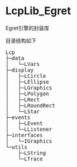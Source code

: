 LcpLib_Egret
============

Egret引擎的封装库

目录结构如下

<pre class="brush:js;toolbar:false">Lcp
├─data
│   └─LVars
├─display
│   ├─LCircle
│   ├─LEllipse
│   ├─LGraphics
│   ├─LPolygon
│   ├─LRect
│   ├─LRoundRect
│   └─LStar
├─events
│   ├─LEvent
│   └─LListener
├─interfaces
│   └─IGraphics
└─utils
    ├─LString
    └─LTrace</pre>
